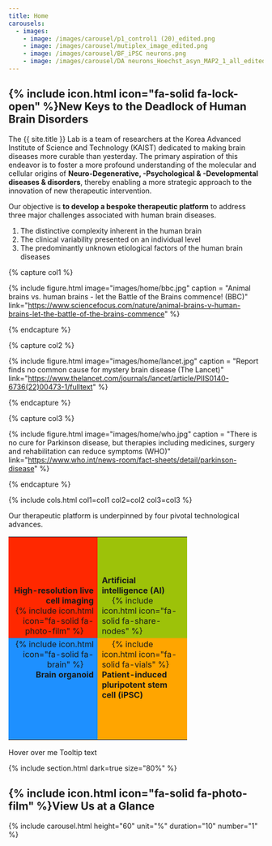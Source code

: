 ```yaml
---
title: Home
carousels:
  - images: 
    - image: /images/carousel/p1_control1 (20)_edited.png
    - image: /images/carousel/mutiplex_image_edited.png
    - image: /images/carousel/BF_iPSC neurons.png
    - image: /images/carousel/DA neurons_Hoechst_asyn_MAP2_1_all_edited.png
---
```


## {% include icon.html icon="fa-solid fa-lock-open" %}New Keys to the Deadlock of Human Brain Disorders

The {{ site.title }} Lab is a team of researchers at the Korea Advanced Institute of Science and Technology (KAIST) dedicated to making brain diseases more curable than yesterday. The primary aspiration of this endeavor is to foster a more profound understanding of the molecular and cellular origins of <strong>Neuro-Degenerative, -Psychological & -Developmental diseases & disorders</strong>, thereby enabling a more strategic approach to the innovation of new therapeutic intervention.
<br>

Our objective is <strong>to develop a bespoke therapeutic platform</strong> to address three major challenges associated with human brain diseases.

<ol>
  <li>The distinctive complexity inherent in the human brain </li>
  
  <li>The clinical variability presented on an individual level </li>
  
  <li>The predominantly unknown etiological factors of the human brain diseases </li>
</ol>

{% capture col1 %}

{% include figure.html image="images/home/bbc.jpg" caption = "Animal brains vs. human brains - let the Battle of the Brains commence! (BBC)" link="https://www.sciencefocus.com/nature/animal-brains-v-human-brains-let-the-battle-of-the-brains-commence" %}

{% endcapture %}

{% capture col2 %}

{% include figure.html image="images/home/lancet.jpg" caption = "Report finds no common cause for mystery brain disease (The Lancet)" link="https://www.thelancet.com/journals/lancet/article/PIIS0140-6736(22)00473-1/fulltext" %}

{% endcapture %}

{% capture col3 %}

{% include figure.html image="images/home/who.jpg" caption = "There is no cure for Parkinson disease, but therapies including medicines, surgery and rehabilitation can reduce symptoms (WHO)" link="https://www.who.int/news-room/fact-sheets/detail/parkinson-disease" %}

{% endcapture %}

{% include cols.html col1=col1 col2=col2 col3=col3 %}

Our therapeutic platform is underpinned by four pivotal technological advances.

<table style="width:70%">
  <tr style="height:200px; vertical-align:bottom;">
    <td style="width:48%; background-color:#ff2800;" align="right"><strong>High-resolution live cell imaging</strong> <br> {% include icon.html icon="fa-solid fa-photo-film" %} &emsp; </td>
    <td style="width:48%; background-color:#9dc209;" align="left"> <strong>Artificial intelligence (AI)</strong> <br> &emsp; {% include icon.html icon="fa-solid fa-share-nodes" %}  </td>
  </tr>
  <tr style="height:200px; vertical-align:top;">
    <td style="width:48%; background-color:DodgerBlue;" align="right">{% include icon.html icon="fa-solid fa-brain" %} &emsp; <br> <strong>Brain organoid</strong> </td>
    <td style="width:48%; background-color:Orange;" align="left"> &emsp; {% include icon.html icon="fa-solid fa-vials" %} <br> <strong>Patient-induced pluripotent stem cell (iPSC)</strong></td>
  </tr>
</table>

<div class="tooltip">Hover over me
  <span class="tooltiptext">Tooltip text</span>
</div>

{% include section.html dark=true size="80%" %}

## {% include icon.html icon="fa-solid fa-photo-film" %}View Us at a Glance

{% include carousel.html height="60" unit="%" duration="10" number="1" %}
